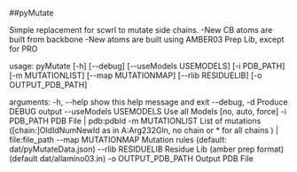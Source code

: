 ##pyMutate

Simple replacement for scwrl to mutate side chains.
-New CB atoms are built from backbone
-New atoms are built using AMBER03 Prep Lib, except for PRO

usage: pyMutate [-h] [--debug] [--useModels USEMODELS] [-i PDB_PATH]
                [-m MUTATIONLIST] [--map MUTATIONMAP] [--rlib RESIDUELIB]
                [-o OUTPUT_PDB_PATH]

arguments:
  -h, --help            show this help message and exit
  --debug, -d           Produce DEBUG output
  --useModels USEMODELS
                        Use all Models [no, auto, force]
  -i PDB_PATH           PDB File | pdb:pdbId
  -m MUTATIONLIST       List of mutations ([chain:]OldIdNumNewId as in
                        A:Arg232Gln, no chain or * for all chains ) |
                        file:file_path
  --map MUTATIONMAP     Mutation rules (default: dat/pyMutateData.json)
  --rlib RESIDUELIB     Residue Lib (amber prep format) (default dat/allamino03.in)
  -o OUTPUT_PDB_PATH    Output PDB File



